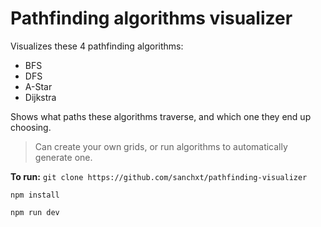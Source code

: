 # Pathfinding algorithms visualizer

Visualizes these 4 pathfinding algorithms:

- BFS
- DFS
- A-Star
- Dijkstra

Shows what paths these algorithms traverse, and which one they end up choosing.

> Can create your own grids, or run algorithms to automatically generate one.

**To run:**
`git clone https://github.com/sanchxt/pathfinding-visualizer`

`npm install`

`npm run dev`
